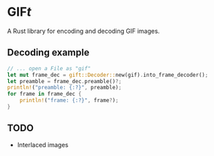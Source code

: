 # GIF*t*

A Rust library for encoding and decoding GIF images.

## Decoding example

```rust
// ... open a File as "gif"
let mut frame_dec = gift::Decoder::new(gif).into_frame_decoder();
let preamble = frame_dec.preamble()?;
println!("preamble: {:?}", preamble);
for frame in frame_dec {
    println!("frame: {:?}", frame?);
}
```

## TODO

* Interlaced images

